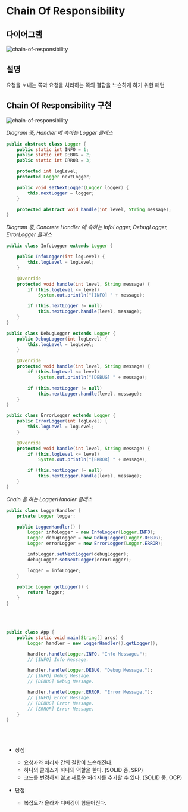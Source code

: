 # Chain Of Responsibility

## 다이어그램

![chain-of-responsibility](@src/chain_diagram.png)

## 설명

요청을 보내는 쪽과 요청을 처리하는 쪽의 결합을 느슨하게 하기 위한 패턴

## Chain Of Responsibility 구현

![chain-of-responsibility](@src/chain_diagram_2.png)

_Diagram 중, Handler 에 속하는 Logger 클래스_
```java
public abstract class Logger {
    public static int INFO = 1;
    public static int DEBUG = 2;
    public static int ERROR = 3;

    protected int logLevel;
    protected Logger nextLogger;

    public void setNextLogger(Logger logger) {
        this.nextLogger = logger;
    }

    protected abstract void handle(int level, String message);
}
```

_Diagram 중, Concrete Handler 에 속하는 InfoLogger, DebugLogger, ErrorLogger 클래스_
```java
public class InfoLogger extends Logger {

    public InfoLogger(int logLevel) {
        this.logLevel = logLevel;
    }

    @Override
    protected void handle(int level, String message) {
        if (this.logLevel <= level)
            System.out.println("[INFO] " + message);

        if (this.nextLogger != null)
            this.nextLogger.handle(level, message);
    }
}

public class DebugLogger extends Logger {
    public DebugLogger(int logLevel) {
        this.logLevel = logLevel;
    }

    @Override
    protected void handle(int level, String message) {
        if (this.logLevel <= level)
            System.out.println("[DEBUG] " + message);

        if (this.nextLogger != null)
            this.nextLogger.handle(level, message);
    }
}

public class ErrorLogger extends Logger {
    public ErrorLogger(int logLevel) {
        this.logLevel = logLevel;
    }

    @Override
    protected void handle(int level, String message) {
        if (this.logLevel <= level)
            System.out.println("[ERROR] " + message);

        if (this.nextLogger != null)
            this.nextLogger.handle(level, message);
    }
}
```

_Chain 을 하는 LoggerHandler 클래스_
```java
public class LoggerHandler {
    private Logger logger;

    public LoggerHandler() {
        Logger infoLogger = new InfoLogger(Logger.INFO);
        Logger debugLogger = new DebugLogger(Logger.DEBUG);
        Logger errorLogger = new ErrorLogger(Logger.ERROR);

        infoLogger.setNextLogger(debugLogger);
        debugLogger.setNextLogger(errorLogger);

        logger = infoLogger;
    }

    public Logger getLogger() {
        return logger;
    }
}
```

<br><br>

```java
public class App {
    public static void main(String[] args) {
        Logger handler = new LoggerHandler().getLogger();

        handler.handle(Logger.INFO, "Info Message.");
        // [INFO] Info Message.

        handler.handle(Logger.DEBUG, "Debug Message.");
        // [INFO] Debug Message.
        // [DEBUG] Debug Message.

        handler.handle(Logger.ERROR, "Error Message.");
        // [INFO] Error Message.
        // [DEBUG] Error Message.
        // [ERROR] Error Message.
    }
}
```

<br><br>

* 장점
    * 요청자와 처리자 간의 결합이 느슨해진다.
    * 하나의 클래스가 하나의 역할을 한다. (SOLID 중, SRP)
    * 코드를 변경하지 않고 새로운 처리자를 추가할 수 있다. (SOLID 중, OCP)

* 단점
    * 복잡도가 올라가 디버깅이 힘들어진다.